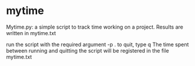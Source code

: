 # mytime
Mytime.py: a simple script to track time working on a project. Results are written in mytime.txt

run the script with the required argument -p <projectname>. 
to quit, type q <enter>
The time spent between running and quitting the script will be registered in the file mytime.txt
